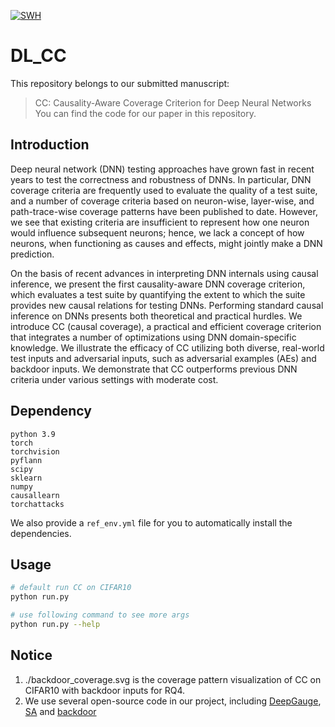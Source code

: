 [![SWH](https://archive.softwareheritage.org/badge/origin/https://github.com/ZhenlanJi/DL_CC/)](https://archive.softwareheritage.org/browse/origin/?origin_url=https://github.com/ZhenlanJi/DL_CC)

# DL_CC
This repository belongs to our submitted manuscript:
> CC: Causality-Aware Coverage Criterion for Deep Neural Networks
You can find the code for our paper in this repository.

## Introduction
Deep neural network (DNN) testing approaches have grown fast in recent years to test the correctness and robustness of DNNs. In particular, DNN coverage criteria are frequently used to evaluate the quality of a test suite, and a number of coverage criteria based on neuron-wise, layer-wise, and path-trace-wise coverage patterns have been published to date. However, we see that existing criteria are insufficient to represent how one neuron would influence subsequent neurons; hence, we lack a concept of how neurons, when functioning as causes and effects, might jointly make a DNN prediction.

On the basis of recent advances in interpreting DNN internals using causal inference, we present the first causality-aware DNN coverage criterion, which evaluates a test suite by quantifying the extent to which the suite provides new causal relations for testing DNNs. Performing standard causal inference on DNNs presents both theoretical and practical hurdles. We introduce CC (causal coverage), a practical and efficient coverage criterion that integrates a number of optimizations using DNN domain-specific knowledge. We illustrate the efficacy of CC utilizing both diverse, real-world test inputs and adversarial inputs, such as adversarial examples (AEs) and backdoor inputs. We demonstrate that CC outperforms previous DNN criteria under various settings with moderate cost.


## Dependency

```
python 3.9
torch
torchvision
pyflann
scipy
sklearn
numpy
causallearn
torchattacks
```
We also provide a `ref_env.yml` file for you to automatically install the dependencies.

## Usage

```bash
# default run CC on CIFAR10
python run.py

# use following command to see more args
python run.py --help
```

## Notice

1. ./backdoor_coverage.svg is the coverage pattern visualization of CC on CIFAR10 with backdoor inputs for RQ4.
2. We use several open-source code in our project, including [DeepGauge](https://github.com/hfeniser/DeepSmartFuzzer),
[SA](https://github.com/coinse/sadl) and [backdoor](https://github.com/csdongxian/ANP_backdoor)